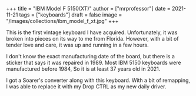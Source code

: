 +++
title = "IBM Model F 5150(XT)"
author = ["mrprofessor"]
date = 2021-11-21
tags = ["keyboards"]
draft = false
image = "/images/collections/ibm_model_f_xt.jpg"
+++

This is the first vintage keyboard I have acquired. Unfortunately, it was broken into pieces on its way to me from Florida. However, with a bit of tender love and care, it was up and running in a few hours.

I don't know the exact manufacturing date of the board, but there is a sticker that says it was repaired in 1989. Most IBM 5150 keyboards were manufactured before 1984, So it is at least 37 years old in 2021.

I got a Soarer's converter along with this keyboard. With a bit of remapping, I was able to replace it with my Drop CTRL as my new daily driver.
